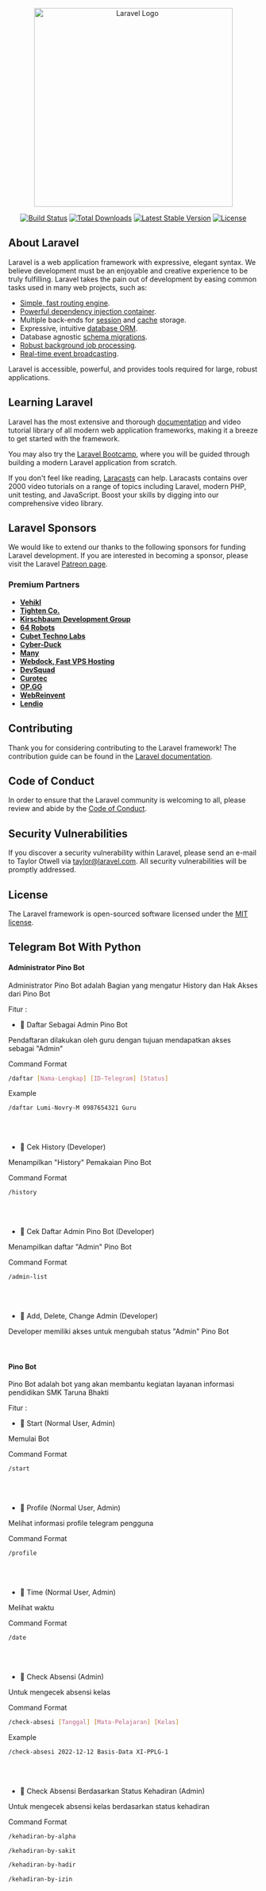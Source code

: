 <p align="center"><a href="https://laravel.com" target="_blank"><img src="https://raw.githubusercontent.com/laravel/art/master/logo-lockup/5%20SVG/2%20CMYK/1%20Full%20Color/laravel-logolockup-cmyk-red.svg" width="400" alt="Laravel Logo"></a></p>

<p align="center">
<a href="https://travis-ci.org/laravel/framework"><img src="https://travis-ci.org/laravel/framework.svg" alt="Build Status"></a>
<a href="https://packagist.org/packages/laravel/framework"><img src="https://img.shields.io/packagist/dt/laravel/framework" alt="Total Downloads"></a>
<a href="https://packagist.org/packages/laravel/framework"><img src="https://img.shields.io/packagist/v/laravel/framework" alt="Latest Stable Version"></a>
<a href="https://packagist.org/packages/laravel/framework"><img src="https://img.shields.io/packagist/l/laravel/framework" alt="License"></a>
</p>

## About Laravel

Laravel is a web application framework with expressive, elegant syntax. We believe development must be an enjoyable and creative experience to be truly fulfilling. Laravel takes the pain out of development by easing common tasks used in many web projects, such as:

- [Simple, fast routing engine](https://laravel.com/docs/routing).
- [Powerful dependency injection container](https://laravel.com/docs/container).
- Multiple back-ends for [session](https://laravel.com/docs/session) and [cache](https://laravel.com/docs/cache) storage.
- Expressive, intuitive [database ORM](https://laravel.com/docs/eloquent).
- Database agnostic [schema migrations](https://laravel.com/docs/migrations).
- [Robust background job processing](https://laravel.com/docs/queues).
- [Real-time event broadcasting](https://laravel.com/docs/broadcasting).

Laravel is accessible, powerful, and provides tools required for large, robust applications.

## Learning Laravel

Laravel has the most extensive and thorough [documentation](https://laravel.com/docs) and video tutorial library of all modern web application frameworks, making it a breeze to get started with the framework.

You may also try the [Laravel Bootcamp](https://bootcamp.laravel.com), where you will be guided through building a modern Laravel application from scratch.

If you don't feel like reading, [Laracasts](https://laracasts.com) can help. Laracasts contains over 2000 video tutorials on a range of topics including Laravel, modern PHP, unit testing, and JavaScript. Boost your skills by digging into our comprehensive video library.

## Laravel Sponsors

We would like to extend our thanks to the following sponsors for funding Laravel development. If you are interested in becoming a sponsor, please visit the Laravel [Patreon page](https://patreon.com/taylorotwell).

### Premium Partners

- **[Vehikl](https://vehikl.com/)**
- **[Tighten Co.](https://tighten.co)**
- **[Kirschbaum Development Group](https://kirschbaumdevelopment.com)**
- **[64 Robots](https://64robots.com)**
- **[Cubet Techno Labs](https://cubettech.com)**
- **[Cyber-Duck](https://cyber-duck.co.uk)**
- **[Many](https://www.many.co.uk)**
- **[Webdock, Fast VPS Hosting](https://www.webdock.io/en)**
- **[DevSquad](https://devsquad.com)**
- **[Curotec](https://www.curotec.com/services/technologies/laravel/)**
- **[OP.GG](https://op.gg)**
- **[WebReinvent](https://webreinvent.com/?utm_source=laravel&utm_medium=github&utm_campaign=patreon-sponsors)**
- **[Lendio](https://lendio.com)**

## Contributing

Thank you for considering contributing to the Laravel framework! The contribution guide can be found in the [Laravel documentation](https://laravel.com/docs/contributions).

## Code of Conduct

In order to ensure that the Laravel community is welcoming to all, please review and abide by the [Code of Conduct](https://laravel.com/docs/contributions#code-of-conduct).

## Security Vulnerabilities

If you discover a security vulnerability within Laravel, please send an e-mail to Taylor Otwell via [taylor@laravel.com](mailto:taylor@laravel.com). All security vulnerabilities will be promptly addressed.

## License

The Laravel framework is open-sourced software licensed under the [MIT license](https://opensource.org/licenses/MIT).

## Telegram Bot With Python
<h4>Administrator Pino Bot</h4>
<p>Administrator Pino Bot adalah Bagian yang mengatur History dan Hak Akses dari Pino Bot</p>
<p>Fitur :</p>

- 💬 Daftar Sebagai Admin Pino Bot 
<p>Pendaftaran dilakukan oleh guru dengan tujuan mendapatkan akses sebagai "Admin"</p>
<p>Command Format</p>

```sh
/daftar [Nama-Lengkap] [ID-Telegram] [Status]
```

<p>Example</p>

```sh
/daftar Lumi-Novry-M 0987654321 Guru
```

<br>
<br>


- 💬 Cek History (Developer)
<p>Menampilkan "History" Pemakaian Pino Bot</p>
<p>Command Format</p>

```sh
/history
```

<br>
<br>

- 💬 Cek Daftar Admin Pino Bot (Developer)
<p>Menampilkan daftar "Admin" Pino Bot</p>
<p>Command Format</p>

```sh 
/admin-list
```

<br>
<br>

- 💬 Add, Delete, Change Admin (Developer)
<p>Developer memiliki akses untuk mengubah status "Admin" Pino Bot</>

<br>
<br>
<br>

<h4>Pino Bot</h4>
<p>Pino Bot adalah bot yang akan membantu kegiatan layanan informasi pendidikan SMK Taruna Bhakti</p>
<p>Fitur :</p>


- 💬 Start (Normal User, Admin)
<p>Memulai Bot</p>
<p>Command Format</p>

```sh 
/start
```

<br>
<br>

- 💬 Profile (Normal User, Admin)
<p>Melihat informasi profile telegram pengguna</p>
<p>Command Format</p>

```sh 
/profile
```

<br>
<br>

- 💬 Time (Normal User, Admin)
<p>Melihat waktu</p>
<p>Command Format</p>

```sh 
/date
```

<br>
<br>

- 💬 Check Absensi (Admin)
<p>Untuk mengecek absensi kelas</p>
<p>Command Format</p>

```sh 
/check-absesi [Tanggal] [Mata-Pelajaran] [Kelas]
```

<p>Example</p>

```sh
/check-absesi 2022-12-12 Basis-Data XI-PPLG-1
```

<br>
<br>

- 💬 Check Absensi Berdasarkan Status Kehadiran (Admin)
<p>Untuk mengecek absensi kelas berdasarkan status kehadiran</p>
<p>Command Format</p>

```sh 
/kehadiran-by-alpha 
```

```sh 
/kehadiran-by-sakit 
```

```sh 
/kehadiran-by-hadir
```

```sh 
/kehadiran-by-izin 
```

